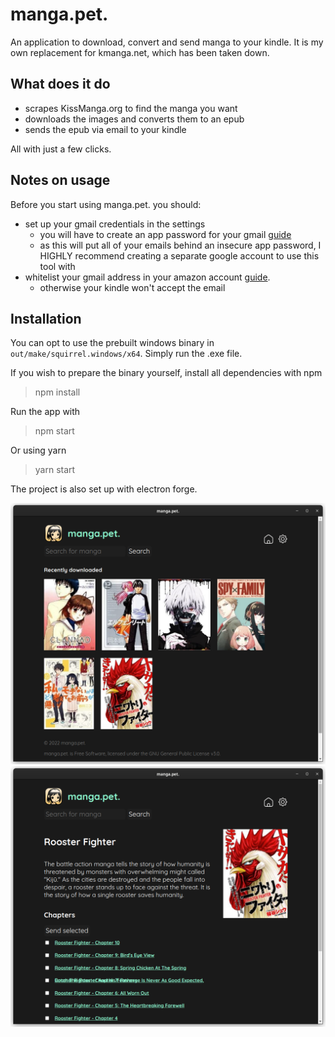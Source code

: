 # manga.pet.

An application to download, convert and send manga to your kindle. It is my own replacement for kmanga.net, which has been taken down.

## What does it do
* scrapes KissManga.org to find the manga you want
* downloads the images and converts them to an epub
* sends the epub via email to your kindle
  
All with just a few clicks.

## Notes on usage
Before you start using manga.pet. you should:
* set up your gmail credentials in the settings
  * you will have to create an app password for your gmail [guide](https://support.google.com/accounts/answer/185833?hl=en)
  * as this will put all of your emails behind an insecure app password, I HIGHLY recommend creating a separate google account to use this tool with
* whitelist your gmail address in your amazon account [guide](https://www.amazon.com/gp/help/customer/display.html?nodeId=GX9XLEVV8G4DB28H).
  * otherwise your kindle won't accept the email

## Installation
You can opt to use the prebuilt windows binary in `out/make/squirrel.windows/x64`. Simply run the .exe file.

If you wish to prepare the binary yourself, install all dependencies with npm  
> npm install

Run the app with
> npm start

Or using yarn
> yarn start

The project is also set up with electron forge.

![Main](screenshots/main.png)
![Manga](screenshots/manga.png)
